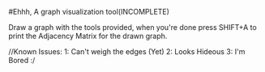 #Ehhh, A graph visualization tool(INCOMPLETE)

Draw a graph with the tools provided, when you're done press SHIFT+A to print the Adjacency Matrix for the drawn graph.

//Known Issues:
1: Can't weigh the edges (Yet)
2: Looks Hideous
3: I'm Bored :/
